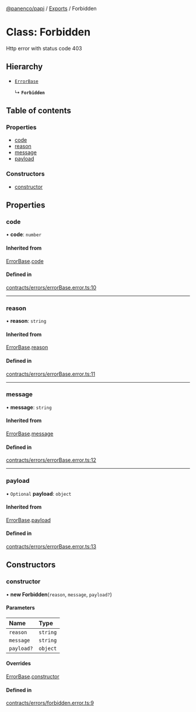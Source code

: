 [@panenco/papi](../README.md) / [Exports](../modules.md) / Forbidden

# Class: Forbidden

Http error with status code 403

## Hierarchy

- [`ErrorBase`](ErrorBase.md)

  ↳ **`Forbidden`**

## Table of contents

### Properties

- [code](Forbidden.md#code)
- [reason](Forbidden.md#reason)
- [message](Forbidden.md#message)
- [payload](Forbidden.md#payload)

### Constructors

- [constructor](Forbidden.md#constructor)

## Properties

### code

• **code**: `number`

#### Inherited from

[ErrorBase](ErrorBase.md).[code](ErrorBase.md#code)

#### Defined in

[contracts/errors/errorBase.error.ts:10](https://github.com/Panenco/papi/blob/89bd2da/src/contracts/errors/errorBase.error.ts#L10)

___

### reason

• **reason**: `string`

#### Inherited from

[ErrorBase](ErrorBase.md).[reason](ErrorBase.md#reason)

#### Defined in

[contracts/errors/errorBase.error.ts:11](https://github.com/Panenco/papi/blob/89bd2da/src/contracts/errors/errorBase.error.ts#L11)

___

### message

• **message**: `string`

#### Inherited from

[ErrorBase](ErrorBase.md).[message](ErrorBase.md#message)

#### Defined in

[contracts/errors/errorBase.error.ts:12](https://github.com/Panenco/papi/blob/89bd2da/src/contracts/errors/errorBase.error.ts#L12)

___

### payload

• `Optional` **payload**: `object`

#### Inherited from

[ErrorBase](ErrorBase.md).[payload](ErrorBase.md#payload)

#### Defined in

[contracts/errors/errorBase.error.ts:13](https://github.com/Panenco/papi/blob/89bd2da/src/contracts/errors/errorBase.error.ts#L13)

## Constructors

### constructor

• **new Forbidden**(`reason`, `message`, `payload?`)

#### Parameters

| Name | Type |
| :------ | :------ |
| `reason` | `string` |
| `message` | `string` |
| `payload?` | `object` |

#### Overrides

[ErrorBase](ErrorBase.md).[constructor](ErrorBase.md#constructor)

#### Defined in

[contracts/errors/forbidden.error.ts:9](https://github.com/Panenco/papi/blob/89bd2da/src/contracts/errors/forbidden.error.ts#L9)
